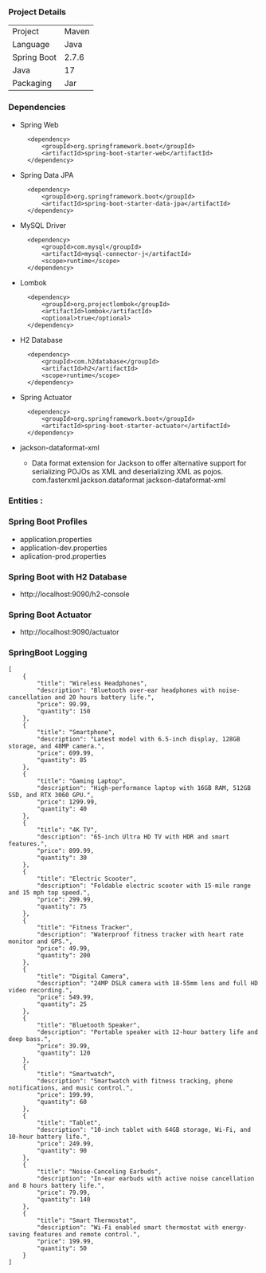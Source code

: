 ### Project Details 
|||
|---|---|
|Project|Maven|
|Language|Java|
|Spring Boot|2.7.6|
|Java|17|
|Packaging|Jar|

### Dependencies 

- Spring Web

		<dependency>
			<groupId>org.springframework.boot</groupId>
			<artifactId>spring-boot-starter-web</artifactId>
		</dependency>

- Spring Data JPA 

		<dependency>
			<groupId>org.springframework.boot</groupId>
			<artifactId>spring-boot-starter-data-jpa</artifactId>
		</dependency>

- MySQL Driver

		<dependency>
			<groupId>com.mysql</groupId>
			<artifactId>mysql-connector-j</artifactId>
			<scope>runtime</scope>
		</dependency>

- Lombok

		<dependency>
			<groupId>org.projectlombok</groupId>
			<artifactId>lombok</artifactId>
			<optional>true</optional>
		</dependency>

- H2 Database

		<dependency>
			<groupId>com.h2database</groupId>
			<artifactId>h2</artifactId>
			<scope>runtime</scope>
		</dependency>

- Spring Actuator

		<dependency>
			<groupId>org.springframework.boot</groupId>
			<artifactId>spring-boot-starter-actuator</artifactId>
		</dependency>

- jackson-dataformat-xml
    - Data format extension for Jackson to offer alternative support for serializing POJOs as XML and deserializing XML as pojos.
        <dependency>
            <groupId>com.fasterxml.jackson.dataformat</groupId>
            <artifactId>jackson-dataformat-xml</artifactId>
        </dependency>

### Entities :


### Spring Boot Profiles

- application.properties
- application-dev.properties
- aplication-prod.properties

### Spring Boot with H2 Database

- http://localhost:9090/h2-console

### Spring Boot Actuator

- http://localhost:9090/actuator

### SpringBoot Logging

```
[
    {
        "title": "Wireless Headphones",
        "description": "Bluetooth over-ear headphones with noise-cancellation and 20 hours battery life.",
        "price": 99.99,
        "quantity": 150
    },
    {
        "title": "Smartphone",
        "description": "Latest model with 6.5-inch display, 128GB storage, and 48MP camera.",
        "price": 699.99,
        "quantity": 85
    },
    {
        "title": "Gaming Laptop",
        "description": "High-performance laptop with 16GB RAM, 512GB SSD, and RTX 3060 GPU.",
        "price": 1299.99,
        "quantity": 40
    },
    {
        "title": "4K TV",
        "description": "65-inch Ultra HD TV with HDR and smart features.",
        "price": 899.99,
        "quantity": 30
    },
    {
        "title": "Electric Scooter",
        "description": "Foldable electric scooter with 15-mile range and 15 mph top speed.",
        "price": 299.99,
        "quantity": 75
    },
    {
        "title": "Fitness Tracker",
        "description": "Waterproof fitness tracker with heart rate monitor and GPS.",
        "price": 49.99,
        "quantity": 200
    },
    {
        "title": "Digital Camera",
        "description": "24MP DSLR camera with 18-55mm lens and full HD video recording.",
        "price": 549.99,
        "quantity": 25
    },
    {
        "title": "Bluetooth Speaker",
        "description": "Portable speaker with 12-hour battery life and deep bass.",
        "price": 39.99,
        "quantity": 120
    },
    {
        "title": "Smartwatch",
        "description": "Smartwatch with fitness tracking, phone notifications, and music control.",
        "price": 199.99,
        "quantity": 60
    },
    {
        "title": "Tablet",
        "description": "10-inch tablet with 64GB storage, Wi-Fi, and 10-hour battery life.",
        "price": 249.99,
        "quantity": 90
    },
    {
        "title": "Noise-Canceling Earbuds",
        "description": "In-ear earbuds with active noise cancellation and 8 hours battery life.",
        "price": 79.99,
        "quantity": 140
    },
    {
        "title": "Smart Thermostat",
        "description": "Wi-Fi enabled smart thermostat with energy-saving features and remote control.",
        "price": 199.99,
        "quantity": 50
    }
]
```

